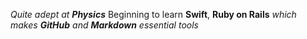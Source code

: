 *Quite adept at __Physics__*
Beginning to learn **Swift**, **Ruby on Rails**
_which makes **GitHub** and **Markdown** essential tools_
